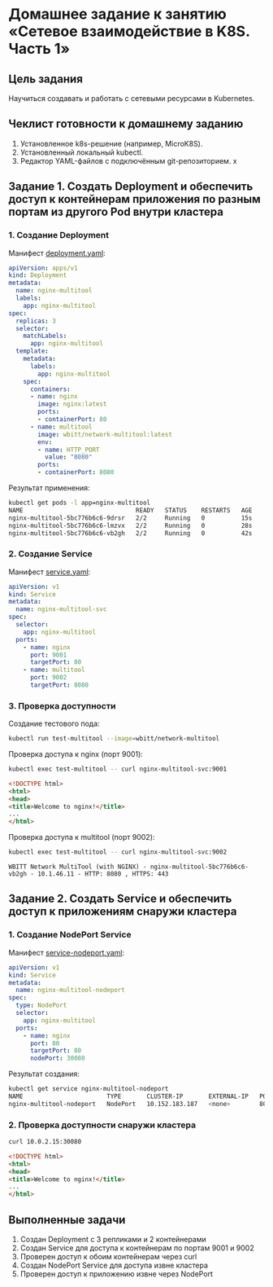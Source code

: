 # Домашнее задание к занятию «Сетевое взаимодействие в K8S. Часть 1»

## Цель задания

Научиться создавать и работать с сетевыми ресурсами в Kubernetes.

## Чеклист готовности к домашнему заданию

1.  Установленное k8s-решение (например, MicroK8S).
2.  Установленный локальный kubectl.
3.  Редактор YAML-файлов с подключённым git-репозиторием.
x
## Задание 1. Создать Deployment и обеспечить доступ к контейнерам приложения по разным портам из другого Pod внутри кластера

### 1. Создание Deployment

Манифест [deployment.yaml](task1/deployment.yaml):

```yaml
apiVersion: apps/v1
kind: Deployment
metadata:
  name: nginx-multitool
  labels:
    app: nginx-multitool
spec:
  replicas: 3
  selector:
    matchLabels:
      app: nginx-multitool
  template:
    metadata:
      labels:
        app: nginx-multitool
    spec:
      containers:
      - name: nginx
        image: nginx:latest
        ports:
        - containerPort: 80
      - name: multitool
        image: wbitt/network-multitool:latest
        env:
        - name: HTTP_PORT
          value: "8080"
        ports:
        - containerPort: 8080
```

Результат применения:
```bash
kubectl get pods -l app=nginx-multitool
NAME                               READY   STATUS    RESTARTS   AGE
nginx-multitool-5bc776b6c6-9drsr   2/2     Running   0          15s
nginx-multitool-5bc776b6c6-lmzvx   2/2     Running   0          28s
nginx-multitool-5bc776b6c6-vb2gh   2/2     Running   0          42s
```

### 2. Создание Service

Манифест [service.yaml](task1/service.yaml):

```yaml
apiVersion: v1
kind: Service
metadata:
  name: nginx-multitool-svc
spec:
  selector:
    app: nginx-multitool
  ports:
    - name: nginx
      port: 9001
      targetPort: 80
    - name: multitool
      port: 9002
      targetPort: 8080
```

### 3. Проверка доступности

Создание тестового пода:
```bash
kubectl run test-multitool --image=wbitt/network-multitool
```

Проверка доступа к nginx (порт 9001):
```bash
kubectl exec test-multitool -- curl nginx-multitool-svc:9001
```
```html
<!DOCTYPE html>
<html>
<head>
<title>Welcome to nginx!</title>
...
</html>
```

Проверка доступа к multitool (порт 9002):
```bash
kubectl exec test-multitool -- curl nginx-multitool-svc:9002
```
```
WBITT Network MultiTool (with NGINX) - nginx-multitool-5bc776b6c6-vb2gh - 10.1.46.11 - HTTP: 8080 , HTTPS: 443
```

## Задание 2. Создать Service и обеспечить доступ к приложениям снаружи кластера

### 1. Создание NodePort Service

Манифест [service-nodeport.yaml](task2/service-nodeport.yaml):

```yaml
apiVersion: v1
kind: Service
metadata:
  name: nginx-multitool-nodeport
spec:
  type: NodePort
  selector:
    app: nginx-multitool
  ports:
    - name: nginx
      port: 80
      targetPort: 80
      nodePort: 30080
```

Результат создания:
```bash
kubectl get service nginx-multitool-nodeport
NAME                       TYPE       CLUSTER-IP       EXTERNAL-IP   PORT(S)        AGE
nginx-multitool-nodeport   NodePort   10.152.183.187   <none>        80:30080/TCP   9s
```

### 2. Проверка доступности снаружи кластера

```bash
curl 10.0.2.15:30080
```
```html
<!DOCTYPE html>
<html>
<head>
<title>Welcome to nginx!</title>
...
</html>
```

## Выполненные задачи

1. Создан Deployment с 3 репликами и 2 контейнерами
2. Создан Service для доступа к контейнерам по портам 9001 и 9002
3. Проверен доступ к обоим контейнерам через curl
4. Создан NodePort Service для доступа извне кластера
5. Проверен доступ к приложению извне через NodePort
